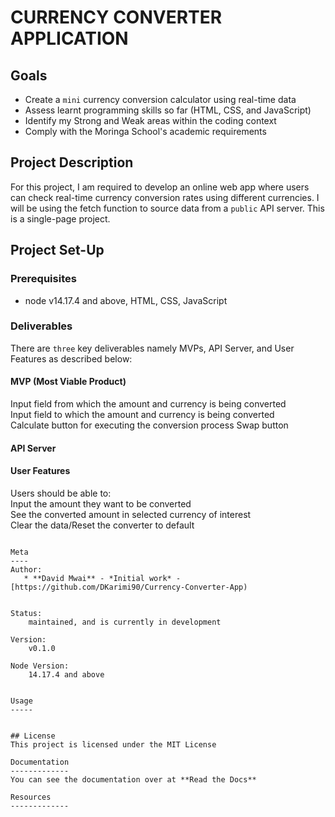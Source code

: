 # CURRENCY CONVERTER APPLICATION

## Goals 
- Create a `mini` currency conversion calculator using real-time data<br>
- Assess learnt programming skills so far (HTML, CSS, and JavaScript)<br>
- Identify my Strong and Weak areas within the coding context<br>
- Comply with the Moringa School's academic requirements 

## Project Description 
For this project, I am required to develop an online web app where users can check real-time currency conversion rates using different currencies. I will be using the fetch function to source data from a `public` API server. This is a single-page project. 
## Project Set-Up
### Prerequisites
* node v14.17.4 and above, HTML, CSS, JavaScript 
### Deliverables 
There are `three` key deliverables namely MVPs, API Server, and User Features as described below: 
#### MVP (Most Viable Product)
Input field from which the amount and currency is being converted<br> 
Input field to which the amount and currency is being converted<br>
Calculate button for executing the conversion process 
Swap button

#### API Server 

#### User Features
Users should be able to:<br>
Input the amount they want to be converted<br>
See the converted amount in selected currency of interest<br>
Clear the data/Reset the converter to default 

```

Meta
----
Author:
   * **David Mwai** - *Initial work* - [https://github.com/DKarimi90/Currency-Converter-App)


Status:
    maintained, and is currently in development

Version:
    v0.1.0

Node Version:
    14.17.4 and above


Usage
-----


## License
This project is licensed under the MIT License

Documentation
-------------
You can see the documentation over at **Read the Docs**

Resources
-------------